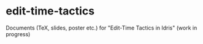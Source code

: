 # edit-time-tactics

Documents (TeX, slides, poster etc.) for "Edit-Time Tactics in Idris" (work in progress)
